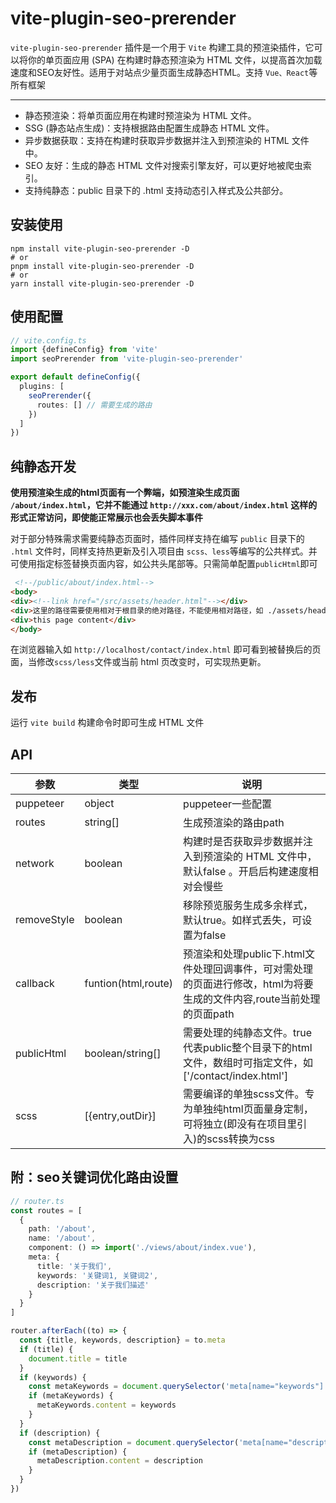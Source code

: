 # vite-plugin-seo-prerender

`vite-plugin-seo-prerender` 插件是一个用于 `Vite` 构建工具的预渲染插件，它可以将你的单页面应用 (SPA) 在构建时静态预渲染为
HTML 文件，以提高首次加载速度和SEO友好性。适用于对站点少量页面生成静态HTML。支持 `Vue、React`等所有框架

***

+ 静态预渲染：将单页面应用在构建时预渲染为 HTML 文件。
+ SSG (静态站点生成)：支持根据路由配置生成静态 HTML 文件。
+ 异步数据获取：支持在构建时获取异步数据并注入到预渲染的 HTML 文件中。
+ SEO 友好：生成的静态 HTML 文件对搜索引擎友好，可以更好地被爬虫索引。
+ 支持纯静态：public 目录下的 .html 支持动态引入样式及公共部分。

## 安装使用

```shell
npm install vite-plugin-seo-prerender -D
# or
pnpm install vite-plugin-seo-prerender -D
# or
yarn install vite-plugin-seo-prerender -D
```

## 使用配置

```ts
// vite.config.ts
import {defineConfig} from 'vite'
import seoPrerender from 'vite-plugin-seo-prerender'

export default defineConfig({
  plugins: [
    seoPrerender({
      routes: [] // 需要生成的路由
    })
  ]
})
```

## 纯静态开发

**使用预渲染生成的html页面有一个弊端，如预渲染生成页面 `/about/index.html`，它并不能通过 `http://xxx.com/about/index.html`
这样的形式正常访问，即使能正常展示也会丢失脚本事件**

对于部分特殊需求需要纯静态页面时，插件同样支持在编写 `public` 目录下的 `.html`
文件时，同样支持热更新及引入项目由 `scss、less`等编写的公共样式。并可使用指定标签替换页面内容，如公共头尾部等。只需简单配置`publicHtml`即可

```html
 <!--/public/about/index.html-->
<body>
<div><!--link href="/src/assets/header.html"--></div>
<div>这里的路径需要使用相对于根目录的绝对路径，不能使用相对路径，如 ./assets/header.html</div>
<div>this page content</div>
</body>
```

在浏览器输入如 `http://localhost/contact/index.html` 即可看到被替换后的页面，当修改`scss/less`文件或当前 html 页改变时，可实现热更新。

## 发布

运行 `vite build` 构建命令时即可生成 HTML 文件

## API

| 参数          | 类型                  | 说明                                                                      |
|-------------|---------------------|-------------------------------------------------------------------------|
| puppeteer   | object              | puppeteer一些配置                                                           |
| routes      | string[]            | 生成预渲染的路由path                                                            |
| network     | boolean             | 构建时是否获取异步数据并注入到预渲染的 HTML 文件中，默认false 。开启后构建速度相对会慢些                      |
| removeStyle | boolean             | 移除预览服务生成多余样式，默认true。如样式丢失，可设置为false                                     |
| callback    | funtion(html,route) | 预渲染和处理public下.html文件处理回调事件，可对需处理的页面进行修改，html为将要生成的文件内容,route当前处理的页面path |
| publicHtml  | boolean/string[]    | 需要处理的纯静态文件。true代表public整个目录下的html文件，数组时可指定文件，如['/contact/index.html']   |
| scss        | [{entry,outDir}]    | 需要编译的单独scss文件。专为单独纯html页面量身定制，可将独立(即没有在项目里引入)的scss转换为css                |


## 附：seo关键词优化路由设置

```ts
// router.ts
const routes = [
  {
    path: '/about',
    name: '/about',
    component: () => import('./views/about/index.vue'),
    meta: {
      title: '关于我们',
      keywords: '关键词1, 关键词2',
      description: '关于我们描述'
    }
  }
]

router.afterEach((to) => {
  const {title, keywords, description} = to.meta
  if (title) {
    document.title = title
  }
  if (keywords) {
    const metaKeywords = document.querySelector('meta[name="keywords"]')
    if (metaKeywords) {
      metaKeywords.content = keywords
    }
  }
  if (description) {
    const metaDescription = document.querySelector('meta[name="description"]')
    if (metaDescription) {
      metaDescription.content = description
    }
  }
})
```
